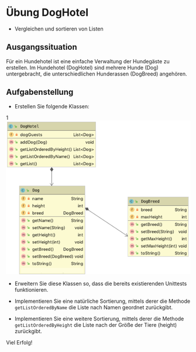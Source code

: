 # Übung DogHotel

- Vergleichen und sortieren von Listen

## Ausgangssituation

Für ein Hundehotel ist eine einfache Verwaltung der Hundegäste zu
erstellen. Im Hundehotel (DogHotel) sind mehrere Hunde (Dog)
untergebracht, die unterschiedlichen Hunderassen (DogBreed) angehören.

## Aufgabenstellung

- Erstellen Sie folgende Klassen:

1![](images/CLD.png)

- Erweitern Sie diese Klassen so, dass die bereits existierenden
  Unittests funktionieren. 
  
- Implementieren Sie eine natürliche Sortierung, mittels derer die
  Methode `getListOrderedByName` die Liste nach Namen geordnet
  zurückgibt.
  
- Implementieren Sie eine weitere Sortierung, mittels derer die Methode
  `getListOrderedByHeight` die Liste nach der Größe der Tiere (height)
  zurückgibt.
  
  
Viel Erfolg!